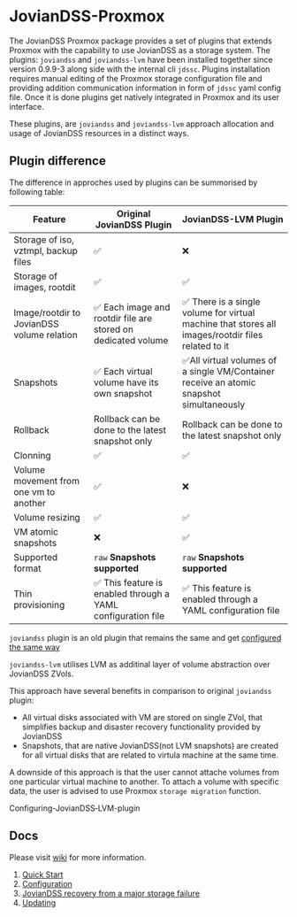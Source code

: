 # JovianDSS-Proxmox

The JovianDSS Proxmox package provides a set of plugins that extends Proxmox with the capability to use JovianDSS as a storage system.
The plugins: `joviandss` and `joviandss-lvm` have been installed together since version 0.9.9-3 along side with the internal cli `jdssc`.
Plugins installation requires manual editing of the Proxmox storage configuration file and providing addition communication information in form of `jdssc` yaml config file.
Once it is done plugins get natively integrated in Proxmox and its user interface.

These plugins, are `joviandss` and `joviandss-lvm` approach allocation and usage of JovianDSS resources in a distinct ways.

## Plugin difference
The difference in approches used by plugins can be summorised by following table:

| Feature                                    | Original JovianDSS Plugin         | JovianDSS-LVM Plugin                                                |
|--------------------------------------------|-----------------------------------|---------------------------------------------------------------------|
| Storage of iso, vztmpl, backup files       | :white_check_mark:                | :x:                                                                 |
| Storage of images, rootdit                 | :white_check_mark:                | :white_check_mark:                                                  |
| Image/rootdir to JovianDSS volume relation | :white_check_mark: Each image and rootdir file are stored on dedicated volume | :white_check_mark: There is a single volume for virtual machine that stores all images/rootdir files related to it |
| Snapshots                                  | :white_check_mark: Each virtual volume have its own snapshot | :white_check_mark:All virtual volumes of a single VM/Container receive an atomic snapshot simultaneously |
| Rollback                                   | Rollback can be done to the latest snapshot only | Rollback can be done to the latest snapshot only     |
| Clonning                                   | :white_check_mark:                | :white_check_mark:                                                  |
| Volume movement from one vm to another     | :white_check_mark:                | :x:                                                                 |
| Volume resizing                            | :white_check_mark:                | :white_check_mark:                                                  |
| VM atomic snapshots                        | :x:                               | :white_check_mark:                                                  |
| Supported format                           | `raw` **Snapshots supported**     | `raw` **Snapshots supported**                                       |
| Thin provisioning                          | :white_check_mark: This feature is enabled through a YAML configuration file | :white_check_mark: This feature is enabled through a YAML configuration file   |

`joviandss` plugin is an old plugin that remains the same and get [configured the same way](https://github.com/open-e/JovianDSS-Proxmox/docs/plugin-installation-and-configuration.md)

`joviandss-lvm` utilises LVM as additinal layer of volume abstraction over JovianDSS ZVols.

This approach have several benefits in comparison to original `joviandss` plugin:
- All virtual disks associated with VM are stored on single ZVol, that simplifies backup and disaster recovery functionality provided by JovianDSS
- Snapshots, that are native JovianDSS(not LVM snapshots) are created for all virtual disks that are related to virtula machine at the same time.

A downside of this approach is that the user cannot attache volumes from one particular virtual machine to another.
To attach a volume with specific data, the user is advised to use Proxmox `storage migration` function.

Configuring-JovianDSS‐LVM-plugin
## Docs

Please visit [wiki](https://github.com/open-e/JovianDSS-Proxmox/wiki) for more information.
1. [Quick Start](https://github.com/open-e/JovianDSS-Proxmox/wiki/Quick-Start)
2. [Configuration](https://github.com/open-e/JovianDSS-Proxmox/wiki/Configuring-JovianDSS‐LVM-plugin)
3. [JovianDSS recovery from a major storage failure](https://github.com/open-e/JovianDSS-Proxmox/wiki/JovianDSS-recovery-from-a-major-storage-failure)
4. [Updating](https://github.com/open-e/JovianDSS-Proxmox/wiki/Updating)


